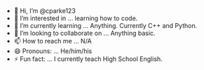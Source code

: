 - 👋 Hi, I’m @cparke123
- 👀 I’m interested in ... learning how to code. 
- 🌱 I’m currently learning ... Anything. Currently C++ and Python. 
- 💞️ I’m looking to collaborate on ... Anything basic. 
- 📫 How to reach me ... N/A
- 😄 Pronouns: ... He/him/his
- ⚡ Fun fact: ... I currently teach High School English. 

<!---
cparke123/cparke123 is a ✨ special ✨ repository because its `README.md` (this file) appears on your GitHub profile.
You can click the Preview link to take a look at your changes.
--->
